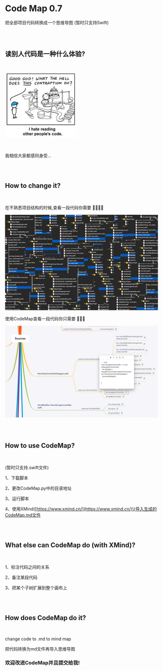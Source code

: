 # Code Map 0.7  

把全部项目代码转换成一个思维导图    \(暂时只支持Swift\)

<br>

<br>

## 读别人代码是一种什么体验?

<br>

![](README/06648d915928e59e7221266d7cc31e9f_hd.jpg)


<br>

我相信大家都感同身受...



<br>

<br>

## How to change it?
<br>

在不熟悉项目结构的时候,查看一段代码你需要  🤯😱🤔🤮



![](README/分组.jpg)


使用CodeMap查看一段代码你只需要  🧐🤩🥳



![](README/屏幕快照%202019-07-15%20下午10.18.51.png)


<br>

<br>

## How to use CodeMap?
<br>

\(暂时只支持.swift文件\)

1、下载脚本

2、更改CodeMap.py中的目录地址

3、运行脚本

4、使用XMind\([https://www.xmind.cn/](https://www.xmind.cn/)\)导入生成的CodeMap.md文件



<br>

<br>

## What else can CodeMap do \(with XMind\)?
<br>

1、标注代码之间的关系

2、备注某段代码

3、把某个子树扩展到整个画布上



<br>

<br>

## How does CodeMap do it?
<br>

change code to .md to mind map

把代码转换为md文件再导入思维导图



### 欢迎改进CodeMap并且提交给我\!



